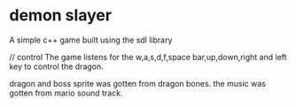 # demon slayer
 A simple c++ game built using the sdl library
 
 // control
 The game listens for the w,a,s,d,f,space bar,up,down,right and left key to control the dragon.
 
 dragon and boss sprite was gotten from dragon bones.
 the music was gotten from mario sound track.
